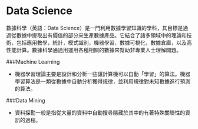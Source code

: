 # Data Science
數據科學（英語：Data Science）是一門利用數據學習知識的學科，其目標是通過從數據中提取出有價值的部分來生產數據產品。它結合了諸多領域中的理論和技術，包括應用數學，統計，模式識別，機器學習，數據可視化，數據倉庫，以及高性能計算。數據科學通過用運用各種相關的數據來幫助非專業人士理解問題。

###Machine Learning
* 機器學習理論主要是設計和分析一些讓計算機可以自動「學習」的算法。機器學習算法是一類從數據中自動分析獲得規律，並利用規律對未知數據進行預測的算法。

###Data Mining
* 資料探勘一般是指從大量的資料中自動搜尋隱藏於其中的有著特殊關聯性的資訊的過程。

